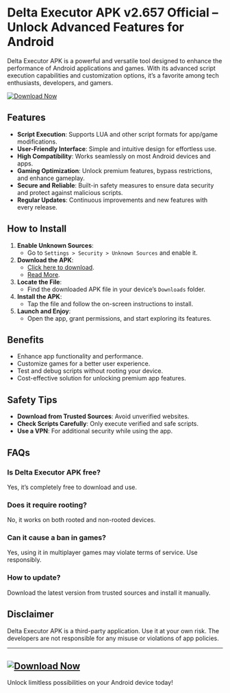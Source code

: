 # Delta Executor APK v2.657 Official – Unlock Advanced Features for Android    

Delta Executor APK is a powerful and versatile tool designed to enhance the performance of Android applications and games. With its advanced script execution capabilities and customization options, it’s a favorite among tech enthusiasts, developers, and gamers.  

[![Download Now](https://img.shields.io/badge/Download-Delta_Executor_APK-blue?style=for-the-badge&logo=android)](https://deltaexeall.com)

## Features  
- **Script Execution**: Supports LUA and other script formats for app/game modifications.  
- **User-Friendly Interface**: Simple and intuitive design for effortless use.  
- **High Compatibility**: Works seamlessly on most Android devices and apps.  
- **Gaming Optimization**: Unlock premium features, bypass restrictions, and enhance gameplay.  
- **Secure and Reliable**: Built-in safety measures to ensure data security and protect against malicious scripts.  
- **Regular Updates**: Continuous improvements and new features with every release.  

## How to Install  
1. **Enable Unknown Sources**:  
   - Go to `Settings > Security > Unknown Sources` and enable it.  
2. **Download the APK**:  
   - [Click here to download](https://deltaexeall.com).
   - [Read More](https://delta-executor.hashnode.dev/delta-executor-new-update-v657-official-latest-version-2025).
3. **Locate the File**:  
   - Find the downloaded APK file in your device’s `Downloads` folder.  
4. **Install the APK**:  
   - Tap the file and follow the on-screen instructions to install.  
5. **Launch and Enjoy**:  
   - Open the app, grant permissions, and start exploring its features.  

## Benefits  
- Enhance app functionality and performance.  
- Customize games for a better user experience.  
- Test and debug scripts without rooting your device.  
- Cost-effective solution for unlocking premium app features.  

## Safety Tips  
- **Download from Trusted Sources**: Avoid unverified websites.  
- **Check Scripts Carefully**: Only execute verified and safe scripts.  
- **Use a VPN**: For additional security while using the app.  

## FAQs  
### Is Delta Executor APK free?  
Yes, it’s completely free to download and use.  

### Does it require rooting?  
No, it works on both rooted and non-rooted devices.  

### Can it cause a ban in games?  
Yes, using it in multiplayer games may violate terms of service. Use responsibly.  

### How to update?  
Download the latest version from trusted sources and install it manually.  

## Disclaimer  
Delta Executor APK is a third-party application. Use it at your own risk. The developers are not responsible for any misuse or violations of app policies.  

---

## [![Download Now](https://img.shields.io/badge/Download-Delta_Executor_APK-blue?style=for-the-badge&logo=android)](https://deltaexeall.com/)  
Unlock limitless possibilities on your Android device today!
